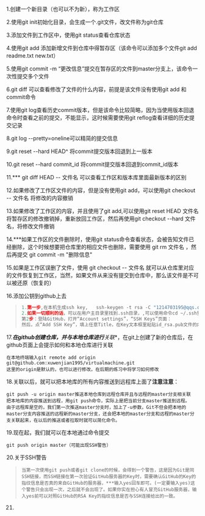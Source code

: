1.创建一个新目录（也可以不为新），称为工作区

2.使用git init初始化目录，会生成一个.git文件，改文件称为git仓库

3.添加文件到工作区中，使用git status查看仓库状态

4.使用git add 添加新增文件到仓库中得暂存区（该命令可以添加多个文件git add readme.txt new.txt）

5.使用git commit -m “更改信息”提交在暂存区的文件到master分支上，该命令一次性提交多个文件

6.git diff 可以查看修改了文件的什么内容，前提是该文件没有使用git add 和commit命令

7.使用git log查看历史commit版本，但是该命令比较简略，因为当使用版本回退命令时查看之前的提交，不能显示，这时候需要使用git reflog查看详细的历史提交记录

8.git log  --pretty=oneline可以精简的提交信息

9.git reset --hard HEAD^ 将commit提交版本回退到上一版本

10.git reset --hard commit_id 将commit提交版本回退到commit_id版本

11.*** git diff HEAD -- 文件名 可以查看工作区和版本库里面最新版本的区别

12.如果修改了工作区文件的内容，但是没有使用git add，可以使用git checkout -- 文件名   将修改的内容撤销

13.如果修改了工作区的内容，并且使用了git add,可以使用git reset HEAD 文件名  将暂存区的修改撤销掉，重新放回工作区，然后再使用git checkout --hard 文件名，将修改文件撤销

14.***如果工作区的文件删除时，使用git status命令查看状态，会被告知文件已经删除，这个时候想要把仓库里的相应文件也删除，需要使用 git rm 文件名 ，然后再提交 git commit -m "删除信息"

15.如果是工作区误删了文件，使用 git checkout -- 文件名 就可以从仓库里对应的文件恢复到工作区，当然，如果文件从来没有提交到仓库中，那么该文件是不可以被还原（恢复的）

16.添加公钥到github上去

> ~~~python
> 1.第一步,在本机生成ssh key,   ssh-keygen -t rsa -C "1214703195@qqs.com"
> 2.如果一切顺利的话，可以在用户主目录里找到.ssh目录，,可以使用命令cd ~/.ssh里面有id_rsa和id_rsa.pub两个文件，这两个就是SSH Key的秘钥对，id_rsa是私钥，不能泄露出去，id_rsa.pub是公钥，可以放心地告诉任何人。
> 第2步：登陆GitHub，打开“Account settings”，“SSH Keys”页面：
> 然后，点“Add SSH Key”，填上任意Title，在Key文本框里粘贴id_rsa.pub文件的内容：
> ~~~

17.***在github创建仓库，并与本地仓库进行**关联**，在git上创建了新的仓库后，在github页面上会提示如何和本地仓库进行关联

~~~
在本地终端输入git remote add origin git@github.com:xuwenjian1995/virtualmachine.git
这里的origin是默认的，也可以进行修改，在后期的练习中将学习如何修改
~~~

18.关联以后，就可以把本地库的所有内容推送到远程库上面了**注意注意**：

~~~
git push -u origin master推送本地仓库到远程仓库并且与远程的master分支相关联
把本地库的内容推送到远程，用git push命令，实际上是把当前分支master推送到远程。
由于远程库是空的，我们第一次推送master分支时，加上了-u参数，Git不但会把本地的master分支内容推送的远程新的master分支，还会把本地的master分支和远程的master分支关联起来，在以后的推送或者拉取时就可以简化命令。
~~~

19.现在起，我们就可以在本地通过命令提交

~~~~
git push origin master（可能出现SSH警告）
~~~~

20.关于SSH警告

> ~~~
> 当第一次使用git push或者git clone的时候，会得到一个警告，这是因为Git是同SSH链接，而SSH链接在第一次验证GitHub服务器的Key时，需要确认GitHub的Key的指纹信息是否真的来自GitHub的服务器，***输入yes回车即可。(一定要输入yes)这个警告只会出现一次，之后就不会出现了。如果你实在担心有人冒充GitHub服务器，输入yes前可以对照GitHub的RSA Key的指纹信息是否与SSH连接给出的一致。
> ~~~

21.



